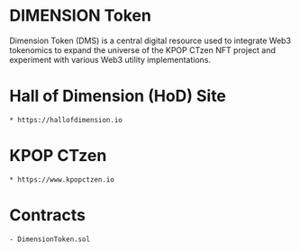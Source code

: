 # DIMENSION Token
Dimension Token (DMS) is a central digital resource used to integrate Web3 tokenomics to expand the universe of the KPOP CTzen NFT project and experiment with various Web3 utility implementations.

# Hall of Dimension (HoD) Site
	* https://hallofdimension.io

# KPOP CTzen
	* https://www.kpopctzen.io
	

# Contracts
	- DimensionToken.sol
	
